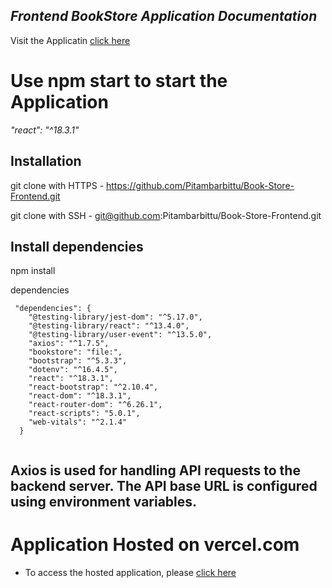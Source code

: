## _Frontend BookStore Application Documentation_ 
Visit the Applicatin [click here](https://book-store-frontend-neon.vercel.app)
 
# Use npm start to start the Application
_"react": "^18.3.1"_

## Installation
git clone with HTTPS - https://github.com/Pitambarbittu/Book-Store-Frontend.git

git clone with SSH - git@github.com:Pitambarbittu/Book-Store-Frontend.git

## Install dependencies
npm install

dependencies
```
 "dependencies": {
    "@testing-library/jest-dom": "^5.17.0",
    "@testing-library/react": "^13.4.0",
    "@testing-library/user-event": "^13.5.0",
    "axios": "^1.7.5",
    "bookstore": "file:",
    "bootstrap": "^5.3.3",
    "dotenv": "^16.4.5",
    "react": "^18.3.1",
    "react-bootstrap": "^2.10.4",
    "react-dom": "^18.3.1",
    "react-router-dom": "^6.26.1",
    "react-scripts": "5.0.1",
    "web-vitals": "^2.1.4"
  }
 
```

## Axios is used for handling API requests to the backend server. The API base URL is configured using environment variables.

# Application Hosted on vercel.com 
- To access the hosted application, please [click here](https://book-store-frontend-neon.vercel.app)